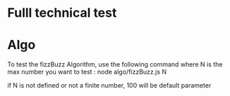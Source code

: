 # Fulll technical test


# Algo
To test the fizzBuzz Algorithm, use the following command where N is the max number you want to test :
node algo/fizzBuzz.js N

if N is not defined or not a finite number, 100 will be default parameter

